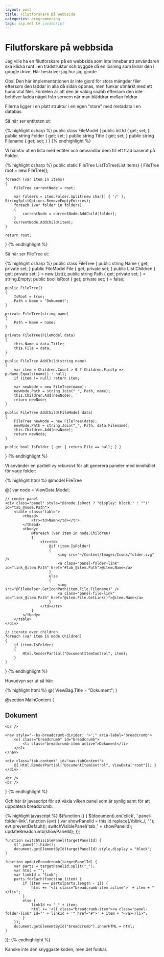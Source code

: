 ```yaml
---
layout: post
title: Filutforskare på webbsida
categories: programmering
tags: asp.net C# javascript
---
```


# Filutforskare på webbsida

Jag ville ha en filutforskare på en webbsida som inte innebar att användaren ska klicka runt i en trädstruktur och byggde då en lösning som liknar den i google drive. Här beskriver jag hur jag gjorde.

Obs! Den här implementationen är inte gjord för stora mängder filer eftersom den laddar in alla då sidan öppnas, men funkar utmärkt med ett hundratal filer. Fördelen är att den är väldig snabb eftersom den inte behöver ladda något från servern när man bläddrar mellan foldrar.  

Filerna ligger i en platt struktur i en egen "store" med metadata i en databas.

Så här ser entiteten ut:

{% highlight csharp %}
public class FileModel 
{
	public int Id { get; set; }
	public string Folder { get; set; }
	public string Title { get; set; }
	public string Filename { get; set; }
}
{% endhighlight %}

Vi hämtar ut en lista med entiter och omvandlar dem till ett träd baserat på Folder.

{% highlight csharp %}
public static FileTree ListToTree(List<FileModel> items)
{
	FileTree root = new FileTree();

	foreach (var item in items)
	{
		FileTree currentNode = root;

		var folders = item.Folder.Split(new char[] { '/' }, StringSplitOptions.RemoveEmptyEntries);
		foreach (var folder in folders)
		{
			currentNode = currentNode.AddChild(folder);
		}
		currentNode.AddChild(item);
	}

	return root;
}
{% endhighlight %}

Så här ser FileTree ut:

{% highlight csharp %}
public class FileTree
{
	public string Name { get; private set; }
	public FileModel File { get; private set; }
	public List<FileTree> Children { get; private set; } = new List<FileTree>();
	public string Path { get; private set; } = string.Empty;
	public bool IsRoot { get; private set; } = false;

	public FileTree()
	{
		IsRoot = true;
		Path = Name = "Dokument";
	}

	private FileTree(string name)
	{
		Path = Name = name;
	}

	private FileTree(FileModel data)
	{
		this.Name = data.Title;
		this.File = data;
	}

	public FileTree AddChild(string name)
	{
		var item = Children.Count > 0 ? Children.Find(p => p.Name.Equals(name)) : null;
		if (item != null) return item;

		var newNode = new FileTree(name);
		newNode.Path = string.Join("_", Path, name); 
		this.Children.Add(newNode);
		return newNode;
	}

	public FileTree AddChild(FileModel data)
	{
		FileTree newNode = new FileTree(data);
		newNode.Path = string.Join("_", Path, data.Filename); 
		this.Children.Add(newNode);
		return newNode;
	}

	public bool IsFolder { get { return File == null; } }
}
{% endhighlight %}


Vi använder en partiell vy rekursivt för att generera paneler med innehållet för varje folder:

{% highlight html %}
@model FileTree

@{
	var node = ViewData.Model;

	// render panel
	<div class="panel" style="@(node.IsRoot ? "display: block;" : "")" id="tab_@node.Path">
		<table class="table">
			<thead>
				<tr><td>Namn</td></tr>
			</thead>
			<tbody>
				@foreach (var item in node.Children)
				{
					<tr><td>
						@if (item.IsFolder)
						{
							<img src="~/Content/Images/Icons/folder.svg" />
							<a class="panel-folder-link" id="link_@item.Path" href="#tab_@item.Path">@item.Name</a>
						}
						else
						{
							<img src="@FileHelper.GetIconPath(item.File.Filename)" />
							<a class="panel-file-link" id="link_@item.Path" href="@item.File.GetLink()">@item.Name</a>
						}
					</td></tr>
				}
			</tbody>
		</table>
	</div>

	// iterate over children
	foreach (var item in node.Children)
	{
		if (item.IsFolder)
		{
			Html.RenderPartial("DocumentItemControl", item);
		}
	}
}
{% endhighlight %}

Huvudvyn ser ut så här:

{% highlight html %}
@{
	ViewBag.Title = "Dokument";
}

@section MainContent
{
	<h2>Dokument</h2>

	<br />

	<nav style="--bs-breadcrumb-divider: '>';" aria-label="breadcrumb">
		<ol class="breadcrumb" id="breadcrumb">
			<li class="breadcrumb-item active">Dokument</li>
		</ol>
	</nav>

	<div class="tab-content" id="nav-tabContent">
		@{ Html.RenderPartial("DocumentItemControl", ViewData["root"]); }
	</div>

	<br />
	<br />
}
{% endhighlight %}

Och här är javascript för att växla vilken panel som är synlig samt för att uppdatera breadcrumb.

{% highlight javascript %}
$(function () {
	$(document).on('click', '.panel-folder-link', function (evt) {
		var showPanelId = this.id.replace(/\blink_/, "");
		evt.preventDefault();
		switchVisiblePanel('tab_' + showPanelId);
		updateBreadcrumb(showPanelId);
	});

	function switchVisiblePanel(targetPanelId) {
		$('.panel').hide();
		document.getElementById(targetPanelId).style.display = "block";
	}

	function updateBreadcrumb(targetPanelId) {
		var parts = targetPanelId.split("_");
		var html = "";
		var linkId = "link";
		parts.forEach(function (item) {
			if (item === parts[parts.length - 1]) {
				html += '<li class="breadcrumb-item active">' + item + "</li>";
			}
			else {
				linkId += "_" + item;
				html += '<li class="breadcrumb-item"><a class="panel-folder-link" id="' + linkId + '" href="#">' + item + "</a></li>";
			}
		});
		document.getElementById("breadcrumb").innerHTML = html;
	}
});
{% endhighlight %}

Kanske inte den snyggaste koden, men det funkar.
